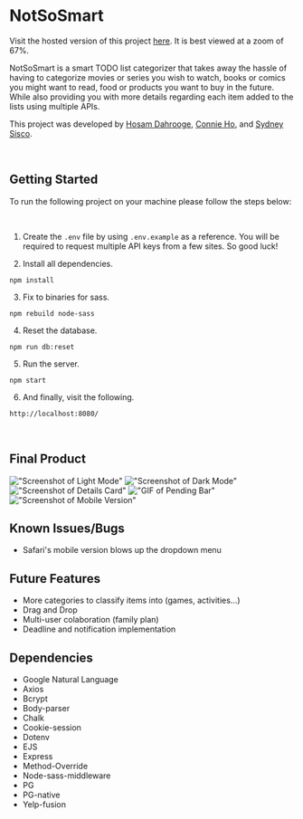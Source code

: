 # NotSoSmart

Visit the hosted version of this project [here](https://notsosmart.herokuapp.com/).
It is best viewed at a zoom of 67%.

NotSoSmart is a smart TODO list categorizer that takes away the hassle of having to categorize movies or series you wish to watch, books or comics you might want to read, food or products you want to buy in the future. While also providing you with more details regarding each item added to the lists using multiple APIs.

This project was developed by [Hosam Dahrooge](https://github.com/Just-Hosam), [Connie Ho](https://github.com/connie-ho), and [Sydney Sisco](https://github.com/sydney-sisco).

<br>

## Getting Started

To run the following project on your machine please follow the steps below:

<br>

1. Create the `.env` file by using `.env.example` as a reference. You will be required to request multiple API keys from a few sites. So good luck!

2. Install all dependencies.
```
npm install
```
3. Fix to binaries for sass.
```
npm rebuild node-sass
```
4. Reset the database.
```
npm run db:reset
```
5. Run the server.
```
npm start
```
6. And finally, visit the following.
```
http://localhost:8080/
```

<br>

## Final Product

!["Screenshot of Light Mode"](https://github.com/sydney-sisco/Smart-TODO-List/blob/master/docs/Readme-Screenshots/Light%20Mode.png)
!["Screenshot of Dark Mode"](https://github.com/sydney-sisco/Smart-TODO-List/blob/master/docs/Readme-Screenshots/Dark%20Mode.png)
!["Screenshot of Details Card"](https://github.com/sydney-sisco/Smart-TODO-List/blob/master/docs/Readme-Screenshots/Dark%20Details.png)
!["GIF of Pending Bar"](https://github.com/sydney-sisco/Smart-TODO-List/blob/master/docs/Readme-Screenshots/Pending%20Bar.gif)
!["Screenshot of Mobile Version"](https://github.com/sydney-sisco/Smart-TODO-List/blob/master/docs/Readme-Screenshots/Mobile%20Version.png)

## Known Issues/Bugs

- Safari's mobile version blows up the dropdown menu

## Future Features

- More categories to classify items into (games, activities...)
- Drag and Drop
- Multi-user colaboration (family plan)
- Deadline and notification implementation

## Dependencies

- Google Natural Language
- Axios
- Bcrypt
- Body-parser
- Chalk
- Cookie-session
- Dotenv
- EJS
- Express
- Method-Override
- Node-sass-middleware
- PG
- PG-native
- Yelp-fusion
